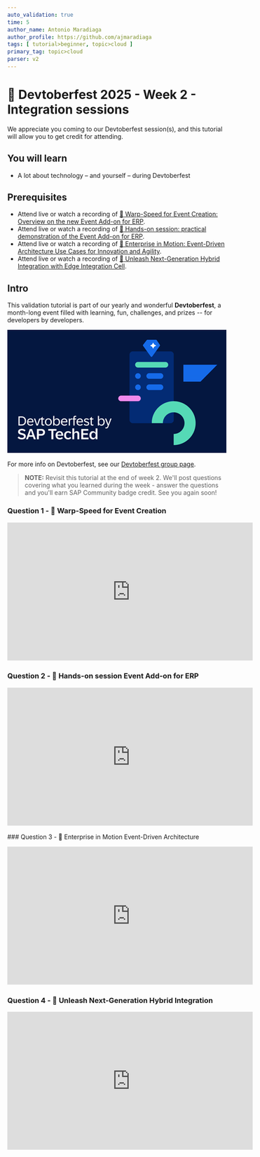 ```yaml
---
auto_validation: true
time: 5
author_name: Antonio Maradiaga
author_profile: https://github.com/ajmaradiaga
tags: [ tutorial>beginner, topic>cloud ]
primary_tag: topic>cloud
parser: v2
---
```

  
# 🔴 Devtoberfest 2025 - Week 2 - Integration sessions

<!-- description --> We appreciate you coming to our Devtoberfest session(s), and this tutorial will allow you to get credit for attending.

## You will learn

- A lot about technology – and yourself – during Devtoberfest

## Prerequisites

- Attend live or watch a recording of [🔴 Warp-Speed for Event Creation: Overview on the new Event Add-on for ERP](https://youtube.com/watch?v=x9uXO18TVBg).
- Attend live or watch a recording of [🔴 Hands-on session: practical demonstration of the Event Add-on for ERP](https://youtube.com/watch?v=vwzqNLISvHo).
- Attend live or watch a recording of [🔴 Enterprise in Motion: Event-Driven Architecture Use Cases for Innovation and Agility](https://youtube.com/watch?v=mDONEh311HY).
- Attend live or watch a recording of [🔴 Unleash Next-Generation Hybrid Integration with Edge Integration Cell](https://youtube.com/watch?v=oZ0Bu6plkfk).

## Intro

This validation tutorial is part of our yearly and wonderful **Devtoberfest**, a month-long event filled with learning, fun, challenges, and prizes -- for developers by developers. 

![Devtoberfest](devtoberfestBanner2.png) 

For more info on Devtoberfest, see our [Devtoberfest group page](https://community.sap.com/t5/devtoberfest/gh-p/Devtoberfest).

>**NOTE:** Revisit this tutorial at the end of week 2.  We'll post questions covering what you learned during the week - answer the questions and you'll earn SAP Community badge credit.  See you again soon!


### Question 1 - 🔴 Warp-Speed for Event Creation

<iframe width="560" height="315" src="https://www.youtube.com/embed/x9uXO18TVBg" frameborder="0" allowfullscreen></iframe>

### Question 2 - 🔴 Hands-on session Event Add-on for ERP

<iframe width="560" height="315" src="https://www.youtube.com/embed/vwzqNLISvHo" frameborder="0" allowfullscreen></iframe>

### Question 3 - 🔴 Enterprise in Motion Event-Driven Architecture

<iframe width="560" height="315" src="https://www.youtube.com/embed/mDONEh311HY" frameborder="0" allowfullscreen></iframe>

### Question 4 - 🔴 Unleash Next-Generation Hybrid Integration

<iframe width="560" height="315" src="https://www.youtube.com/embed/oZ0Bu6plkfk" frameborder="0" allowfullscreen></iframe>

